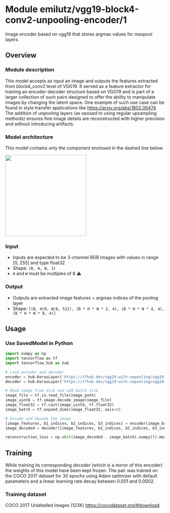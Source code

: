 # Module emilutz/vgg19-block4-conv2-unpooling-encoder/1

Image encoder based on vgg19 that stores argmax values for maxpool layers.

<!-- asset-path: https://storage.googleapis.com/vgg19-with-unpooling/vgg19-block4-conv2/encoder.tar.gz -->
<!-- module-type: image-feature-vector -->
<!-- fine-tunable: true -->
<!-- dataset: COCO 2017 -->
<!-- format: saved_model_2 -->
<!-- license: MIT -->

## Overview

### Module description

This model accepts as input an image and outputs the features extracted from block4_conv2 level of VGG19. It served as a feature extractor for training an encoder-decoder structure based on VGG19 and is part of a larger collection of such pairs designed to offer the ability to manipulate images by changing the latent space. One example of such use case can be found in style transfer applications like https://arxiv.org/abs/1802.06474. The addition of unpooling layers (as oposed to using regular upsampling methods) ensures fine image details are reconstructed with higher precision and without introducing artifacts.

### Model architecture

This model contains only the component enclosed in the dashed line below.

<img src="https://storage.googleapis.com/vgg19-with-unpooling/vgg19-block4-conv2/encoder.png" height="256">

### Input

*   Inputs are expected to be 3-channel RGB images with values in range [0, 255] and type float32
*   Shape: `(B, H, W, 3)`
*   `H` and `W` must be multiples of 8 :warning:

### Output

*   Outputs are extracted image features + argmax indices of the pooling layer
*   Shape: `[(B, H/8, W/8, 512), (B * H * W * 2, 4), (B * H * W * 4, 4), (B * H * W * 8, 4)]`

## Usage

### Use SavedModel in Python

```python
import numpy as np
import tensorflow as tf
import tensorflow_hub as hub

# Load encoder and decoder
encoder = hub.KerasLayer('https://tfhub.dev/vgg19-with-unpooling/vgg19-block4-conv2/encoder/1') # this model
decoder = hub.KerasLayer('https://tfhub.dev/vgg19-with-unpooling/vgg19-block4-conv2/decoder/1') # external model

# Read image from disk and add batch size
image_file = tf.io.read_file(image_path)
image_uint8 = tf.image.decode_image(image_file)
image_float32 = tf.cast(image_uint8, tf.float32)
image_batch = tf.expand_dims(image_float32, axis=0)

# Encode and decode the image
[image_features, b1_indices, b2_indices, b3_indices] = encoder(image_batch)
image_decoded = decoder([image_features, b1_indices, b2_indices, b3_indices])

reconstruction_loss = np.abs((image_decoded - image_batch).numpy()).mean()
```

## Training

While training its corresponding decoder (which is a mirror of this encoder) the weights of this model have been kept frozen. The pair was trained on the COCO 2017 dataset for 30 epochs using Adam optimizer with default parameters and a linear learning rate decay between 0.001 and 0.0002.

### Training dataset

COCO 2017 Unlabelled images (123K) https://cocodataset.org/#download.
